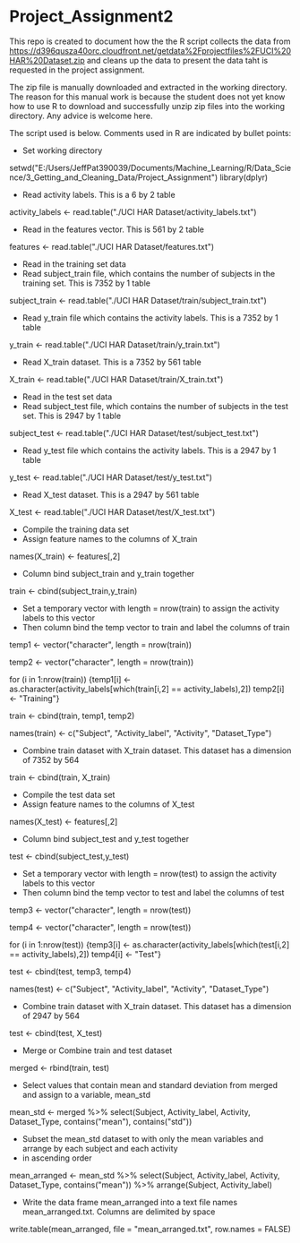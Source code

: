 Project_Assignment2
===================
This repo is created to document how the the R script collects the data from https://d396qusza40orc.cloudfront.net/getdata%2Fprojectfiles%2FUCI%20HAR%20Dataset.zip and cleans up the data to present the data taht is requested in the project assignment.

The zip file is manually downloaded and extracted in the working directory. The reason for this manual work is because the student does not yet know how to use R to download and successfully unzip zip files into the working directory. Any advice is welcome here.

The script used is below. Comments used in R are indicated by bullet points:

* Set working directory

setwd("E:/Users/JeffPat390039/Documents/Machine_Learning/R/Data_Science/3_Getting_and_Cleaning_Data/Project_Assignment") 
library(dplyr)

* Read activity labels. This is a 6 by 2 table

activity_labels <- read.table("./UCI HAR Dataset/activity_labels.txt")

* Read in the features vector. This is 561 by 2 table

features <- read.table("./UCI HAR Dataset/features.txt")

* Read in the training set data
* Read subject_train file, which contains the number of subjects in the training set. This is 7352 by 1 table

subject_train <- read.table("./UCI HAR Dataset/train/subject_train.txt")

* Read y_train file which contains the activity labels. This is a 7352 by 1 table

y_train <- read.table("./UCI HAR Dataset/train/y_train.txt")

* Read X_train dataset. This is a 7352 by 561 table

X_train <- read.table("./UCI HAR Dataset/train/X_train.txt")

* Read in the test set data
* Read subject_test file, which contains the number of subjects in the test set. This is 2947 by 1 table

subject_test <- read.table("./UCI HAR Dataset/test/subject_test.txt")

* Read y_test file which contains the activity labels. This is a 2947 by 1 table

y_test <- read.table("./UCI HAR Dataset/test/y_test.txt")

* Read X_test dataset. This is a 2947 by 561 table

X_test <- read.table("./UCI HAR Dataset/test/X_test.txt")

* Compile the training data set
* Assign feature names to the columns of X_train

names(X_train) <- features[,2]

* Column bind subject_train and y_train together

train <- cbind(subject_train,y_train)

* Set a temporary vector with length = nrow(train) to assign the activity labels to this vector
* Then column bind the temp vector to train and label the columns of train

temp1 <- vector("character", length = nrow(train))

temp2 <- vector("character", length = nrow(train))

for (i in 1:nrow(train)) {temp1[i] <- as.character(activity_labels[which(train[i,2] == activity_labels),2]) temp2[i] <- "Training"}

train <- cbind(train, temp1, temp2)

names(train) <- c("Subject", "Activity_label", "Activity", "Dataset_Type")

* Combine train dataset with X_train dataset. This dataset has a dimension of 7352 by 564

train <- cbind(train, X_train)

* Compile the test data set
* Assign feature names to the columns of X_test

names(X_test) <- features[,2]

* Column bind subject_test and y_test together

test <- cbind(subject_test,y_test)

* Set a temporary vector with length = nrow(test) to assign the activity labels to this vector
* Then column bind the temp vector to test and label the columns of test

temp3 <- vector("character", length = nrow(test))

temp4 <- vector("character", length = nrow(test))

for (i in 1:nrow(test)) {temp3[i] <- as.character(activity_labels[which(test[i,2] == activity_labels),2]) temp4[i] <- "Test"}

test <- cbind(test, temp3, temp4)

names(test) <- c("Subject", "Activity_label", "Activity", "Dataset_Type")

* Combine train dataset with X_train dataset. This dataset has a dimension of 2947 by 564

test <- cbind(test, X_test)

* Merge or Combine train and test dataset

merged <- rbind(train, test)

* Select values that contain mean and standard deviation from merged and assign to a variable, mean_std

mean_std <- merged %>% select(Subject, Activity_label, Activity, Dataset_Type, contains("mean"), contains("std"))

* Subset the mean_std dataset to with only the mean variables and arrange by each subject and each activity
* in ascending order

mean_arranged <- mean_std %>% select(Subject, Activity_label, Activity, Dataset_Type, contains("mean")) %>% arrange(Subject, Activity_label)

* Write the data frame mean_arranged into a text file names mean_arranged.txt. Columns are delimited by space

write.table(mean_arranged, file = "mean_arranged.txt", row.names = FALSE)
